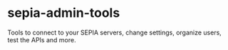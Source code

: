 # sepia-admin-tools
Tools to connect to your SEPIA servers, change settings, organize users, test the APIs and more.
